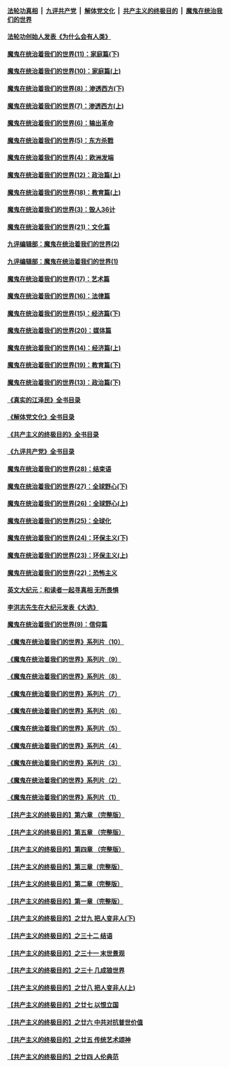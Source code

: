 ####  [法轮功真相](../../../../basic/blob/master/README.md?t=03180411) &nbsp;|&nbsp; [九评共产党](../../../../9ping.md/blob/master/README.md?t=03180411) &nbsp;|&nbsp; [解体党文化](../../../../jtdwh.md/blob/master/README.md?t=03180411)  &nbsp;|&nbsp; [共产主义的终极目的](../../../../gczydzjmd.md/blob/master/README.md?t=03180411) &nbsp;|&nbsp; [魔鬼在统治我们的世界](../../../../mgztzwmdsj.md/blob/master/README.md?t=03180411) 

#### [法轮功创始人发表《为什么会有人类》](../pages/nsc422/n13912117.md?t=03180411) 

#### [魔鬼在统治着我们的世界(11)：家庭篇(下)](../pages/nsc422/n10440961.md?t=03180411) 

#### [魔鬼在统治着我们的世界(10)：家庭篇(上)](../pages/nsc422/n10435448.md?t=03180411) 

#### [魔鬼在统治着我们的世界(8)：渗透西方(下)](../pages/nsc422/n10429603.md?t=03180411) 

#### [魔鬼在统治着我们的世界(7)：渗透西方(上)](../pages/nsc422/n10426013.md?t=03180411) 

#### [魔鬼在统治着我们的世界(6)：输出革命](../pages/nsc422/n10421536.md?t=03180411) 

#### [魔鬼在统治着我们的世界(5)：东方杀戮](../pages/nsc422/n10417707.md?t=03180411) 

#### [魔鬼在统治着我们的世界(4)：欧洲发端](../pages/nsc422/n10414890.md?t=03180411) 

#### [魔鬼在统治着我们的世界(12)：政治篇(上)](../pages/nsc422/n10444576.md?t=03180411) 

#### [魔鬼在统治着我们的世界(18)：教育篇(上)](../pages/nsc422/n10526970.md?t=03180411) 

#### [魔鬼在统治着我们的世界(3)：毁人36计](../pages/nsc422/n10411583.md?t=03180411) 

#### [魔鬼在统治着我们的世界(21)：文化篇](../pages/nsc422/n10597706.md?t=03180411) 

#### [九评编辑部：魔鬼在统治着我们的世界(2)](../pages/nsc422/n10410036.md?t=03180411) 

#### [九评编辑部：魔鬼在统治着我们的世界(1)](../pages/nsc422/n10406825.md?t=03180411) 

#### [魔鬼在统治着我们的世界(17)：艺术篇](../pages/nsc422/n10499093.md?t=03180411) 

#### [魔鬼在统治着我们的世界(16)：法律篇](../pages/nsc422/n10485969.md?t=03180411) 

#### [魔鬼在统治着我们的世界(15)：经济篇(下)](../pages/nsc422/n10469975.md?t=03180411) 

#### [魔鬼在统治着我们的世界(20)：媒体篇](../pages/nsc422/n10586579.md?t=03180411) 

#### [魔鬼在统治着我们的世界(14)：经济篇(上)](../pages/nsc422/n10457370.md?t=03180411) 

#### [魔鬼在统治着我们的世界(19)：教育篇(下)](../pages/nsc422/n10564808.md?t=03180411) 

#### [魔鬼在统治着我们的世界(13)：政治篇(下)](../pages/nsc422/n10448270.md?t=03180411) 

#### [《真实的江泽民》全书目录](../pages/nsc422/n13721399.md?t=03180411) 

#### [《解体党文化》全书目录](../pages/nsc422/n13721157.md?t=03180411) 

#### [《共产主义的终极目的》全书目录](../pages/nsc422/n13721048.md?t=03180411) 

#### [《九评共产党》全书目录](../pages/nsc422/n13708085.md?t=03180411) 

#### [魔鬼在统治着我们的世界(28)：结束语](../pages/nsc422/n10936246.md?t=03180411) 

#### [魔鬼在统治着我们的世界(27)：全球野心(下)](../pages/nsc422/n10928319.md?t=03180411) 

#### [魔鬼在统治着我们的世界(26)：全球野心(上)](../pages/nsc422/n10900318.md?t=03180411) 

#### [魔鬼在统治着我们的世界(25)：全球化](../pages/nsc422/n10788205.md?t=03180411) 

#### [魔鬼在统治着我们的世界(24)：环保主义(下)](../pages/nsc422/n10695307.md?t=03180411) 

#### [魔鬼在统治着我们的世界(23)：环保主义(上)](../pages/nsc422/n10688613.md?t=03180411) 

#### [魔鬼在统治着我们的世界(22)：恐怖主义](../pages/nsc422/n10614727.md?t=03180411) 

#### [英文大纪元：和读者一起寻真相 无所畏惧](../pages/nsc422/n12542027.md?t=03180411) 

#### [李洪志先生在大纪元发表《大选》](../pages/nsc422/n12534746.md?t=03180411) 

#### [魔鬼在统治着我们的世界(9)：信仰篇](../pages/nsc422/n10432159.md?t=03180411) 

#### [《魔鬼在统治着我们的世界》系列片（10）](../pages/nsc422/n12292670.md?t=03180411) 

#### [《魔鬼在统治着我们的世界》系列片（9）](../pages/nsc422/n12290859.md?t=03180411) 

#### [《魔鬼在统治着我们的世界》系列片（8）](../pages/nsc422/n12287445.md?t=03180411) 

#### [《魔鬼在统治着我们的世界》系列片（7）](../pages/nsc422/n12283425.md?t=03180411) 

#### [《魔鬼在统治着我们的世界》系列片（6）](../pages/nsc422/n12282314.md?t=03180411) 

#### [《魔鬼在统治着我们的世界》系列片（5）](../pages/nsc422/n12281419.md?t=03180411) 

#### [《魔鬼在统治着我们的世界》系列片（4）](../pages/nsc422/n12274024.md?t=03180411) 

#### [《魔鬼在统治着我们的世界》系列片（3）](../pages/nsc422/n12271322.md?t=03180411) 

#### [《魔鬼在统治着我们的世界》系列片（2）](../pages/nsc422/n12269049.md?t=03180411) 

#### [《魔鬼在统治着我们的世界》系列片（1）](../pages/nsc422/n12267575.md?t=03180411) 

#### [【共产主义的终极目的】第六章 （完整版）](../pages/nsc422/n11428913.md?t=03180411) 

#### [【共产主义的终极目的】第五章 （完整版）](../pages/nsc422/n11428912.md?t=03180411) 

#### [【共产主义的终极目的】第四章 （完整版）](../pages/nsc422/n11428907.md?t=03180411) 

#### [【共产主义的终极目的】第三章（完整版）](../pages/nsc422/n11428848.md?t=03180411) 

#### [【共产主义的终极目的】第二章（完整版）](../pages/nsc422/n11428831.md?t=03180411) 

#### [【共产主义的终极目的】第一章（完整版）](../pages/nsc422/n11417651.md?t=03180411) 

#### [【共产主义的终极目的】之廿九 把人变非人(下)](../pages/nsc422/n11344140.md?t=03180411) 

#### [【共产主义的终极目的】之三十二 结语](../pages/nsc422/n11360535.md?t=03180411) 

#### [【共产主义的终极目的】之三十一 末世景观](../pages/nsc422/n11351129.md?t=03180411) 

#### [【共产主义的终极目的】之三十 几成狼世界](../pages/nsc422/n11348280.md?t=03180411) 

#### [【共产主义的终极目的】之廿八 把人变非人(上)](../pages/nsc422/n11340492.md?t=03180411) 

#### [【共产主义的终极目的】之廿七 以恨立国](../pages/nsc422/n11336944.md?t=03180411) 

#### [【共产主义的终极目的】之廿六 中共对抗普世价值](../pages/nsc422/n11324785.md?t=03180411) 

#### [【共产主义的终极目的】之廿五 传统艺术颂神](../pages/nsc422/n11296396.md?t=03180411) 

#### [【共产主义的终极目的】之廿四 人伦典范](../pages/nsc422/n11296397.md?t=03180411) 

